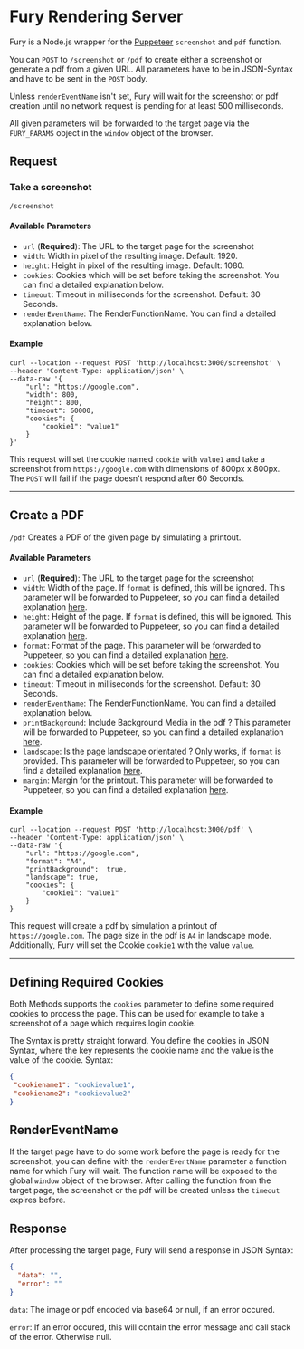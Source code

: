 # Fury Rendering Server

Fury is a Node.js wrapper for the [Puppeteer](https://github.com/puppeteer/puppeteer) `screenshot` and `pdf` function.

You can `POST` to `/screenshot` or `/pdf` to create either a screenshot or generate a pdf from a given URL.
All parameters have to be in JSON-Syntax and have to be sent in the `POST` body.

Unless `renderEventName` isn't set, Fury will wait for the screenshot or pdf creation until no network request is
pending for at least 500 milliseconds.

All given parameters will be forwarded to the target page via the `FURY_PARAMS` object in the `window` object of the browser.

## Request
### Take a screenshot
`/screenshot`

#### Available Parameters
- `url` (**Required**): The URL to the target page for the screenshot
- `width`: Width in pixel of the resulting image. Default: 1920.
- `height`: Height in pixel of the resulting image. Default: 1080.
- `cookies`: Cookies which will be set before taking the screenshot. You can find a detailed explanation below.
- `timeout`: Timeout in milliseconds for the screenshot. Default: 30 Seconds.
- `renderEventName`: The RenderFunctionName. You can find a detailed explanation below.

#### Example
```shell script
curl --location --request POST 'http://localhost:3000/screenshot' \
--header 'Content-Type: application/json' \
--data-raw '{
    "url": "https://google.com",
    "width": 800,
    "height": 800,
    "timeout": 60000,
    "cookies": {
        "cookie1": "value1"
    }
}'
```

This request will set the cookie named `cookie` with `value1` and take a screenshot from `https://google.com` with dimensions of 800px x 800px.
The `POST` will fail if the page doesn't respond after 60 Seconds.

---

## Create a PDF
`/pdf`
Creates a PDF of the given page by simulating a printout.

#### Available Parameters
- `url` (**Required**): The URL to the target page for the screenshot
- `width`: Width of the page. If `format` is defined, this will be ignored. This parameter will be forwarded to Puppeteer, so you can find a detailed explanation [here](https://github.com/puppeteer/puppeteer/blob/v5.2.1/docs/api.md#pagepdfoptions).
- `height`: Height of the page. If `format` is defined, this will be ignored. This parameter will be forwarded to Puppeteer, so you can find a detailed explanation [here](https://github.com/puppeteer/puppeteer/blob/v5.2.1/docs/api.md#pagepdfoptions).
- `format`: Format of the page. This parameter will be forwarded to Puppeteer, so you can find a detailed explanation [here](https://github.com/puppeteer/puppeteer/blob/v5.2.1/docs/api.md#pagepdfoptions).
- `cookies`: Cookies which will be set before taking the screenshot. You can find a detailed explanation below.
- `timeout`: Timeout in milliseconds for the screenshot. Default: 30 Seconds.
- `renderEventName`: The RenderFunctionName. You can find a detailed explanation below.
- `printBackground`: Include Background Media in the pdf ? This parameter will be forwarded to Puppeteer, so you can find a detailed explanation [here](https://github.com/puppeteer/puppeteer/blob/v5.2.1/docs/api.md#pagepdfoptions).
- `landscape`: Is the page landscape orientated ? Only works, if `format` is provided. This parameter will be forwarded to Puppeteer, so you can find a detailed explanation [here](https://github.com/puppeteer/puppeteer/blob/v5.2.1/docs/api.md#pagepdfoptions).
- `margin`: Margin for the printout. This parameter will be forwarded to Puppeteer, so you can find a detailed explanation [here](https://github.com/puppeteer/puppeteer/blob/v5.2.1/docs/api.md#pagepdfoptions).

#### Example
```shell script
curl --location --request POST 'http://localhost:3000/pdf' \
--header 'Content-Type: application/json' \
--data-raw '{
    "url": "https://google.com",
    "format": "A4",
    "printBackground":  true,
    "landscape": true,
    "cookies": {
        "cookie1": "value1"
    }
}
```

This request will create a pdf by simulation a printout of `https://google.com`. The page size in the pdf is `A4` in landscape mode. Additionally, Fury will set the Cookie `cookie1` with the value `value`.

---

## Defining Required Cookies
Both Methods supports the `cookies` parameter to define some required cookies to process the page.
This can be used for example to take a screenshot of a page which requires login cookie.

The Syntax is pretty straight forward. You define the cookies in JSON Syntax, where the key represents the cookie name and the value is the value of the cookie.
Syntax: 
   ```json
  {
    "cookiename1": "cookievalue1",
    "cookiename2": "cookievalue2"
  } 
  ```

## RenderEventName
If the target page have to do some work before the page is ready for the screenshot, you can define with the `renderEventName` parameter a function name for which
Fury will wait. The function name will be exposed to the global `window` object of the browser. After calling the function from the target page, the screenshot or the pdf
will be created unless the `timeout` expires before.

## Response
After processing the target page, Fury will send a response in JSON Syntax:
```json
{
  "data": "",
  "error": ""
}
```

`data`: The image or pdf encoded via base64 or null, if an error occured.

`error`: If an error occured, this will contain the error message and call stack of the error. Otherwise null.